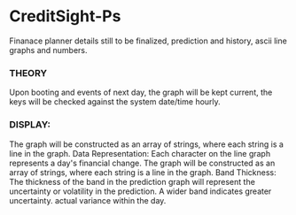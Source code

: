 # CreditSight-Ps
Finanace planner details still to be finalized, prediction and history, ascii line graphs and numbers.

### THEORY
Upon booting and events of next day, the graph will be kept current, the keys will be checked against the system date/time hourly.

### DISPLAY:
The graph will be constructed as an array of strings, where each string is a line in the graph.
Data Representation: Each character on the line graph represents a day's financial change. The graph will be constructed as an array of strings, where each string is a line in the graph.
Band Thickness: The thickness of the band in the prediction graph will represent the uncertainty or volatility in the prediction. A wider band indicates greater uncertainty.
actual variance within the day. 


